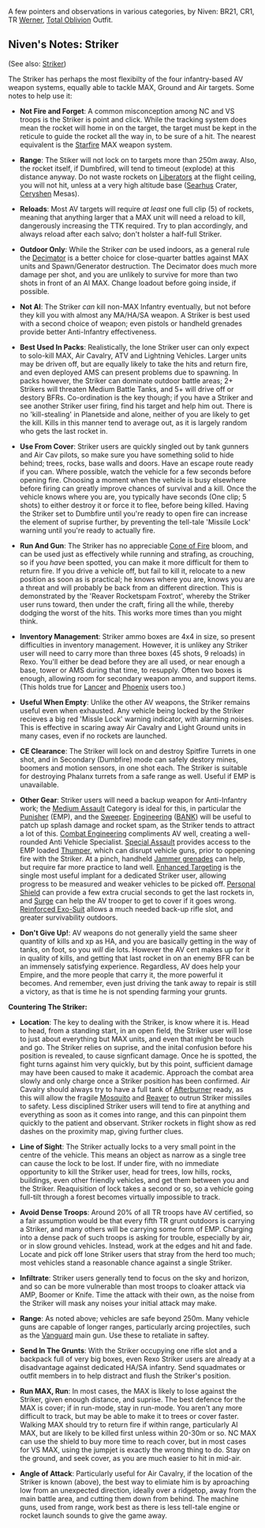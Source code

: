A few pointers and observations in various categories, by Niven: BR21, CR1, TR
[Werner](Werner.md), [Total Oblivion](../outfits/Total_Oblivion.md) Outfit.

## Niven's Notes: Striker

(See also: [Striker](../weapons/Striker.md))

The Striker has perhaps the most flexibilty of the four infantry-based AV weapon
systems, equally able to tackle MAX, Ground and Air targets. Some notes to help
use it:

- **Not Fire and Forget**: A common misconception among NC and VS troops is the
  Striker is point and click. While the tracking system does mean the rocket
  will home in on the target, the target must be kept in the reticule to guide
  the rocket all the way in, to be sure of a hit. The nearest equivalent is the
  [Starfire](../items/Starfire.md) MAX weapon system.

<!-- -->

- **Range**: The Stiker will not lock on to targets more than 250m away. Also,
  the rocket itself, if Dumbfired, will tend to timeout (explode) at this
  distance anyway. Do not waste rockets on
  [Liberators](../vehicles/Liberator.md) at the flight ceiling, you will not
  hit, unless at a very high altitude base ([Searhus](../locations/Searhus.md)
  Crater, [Ceryshen](../locations/Ceryshen.md) Mesas).

<!-- -->

- **Reloads**: Most AV targets will require _at least_ one full clip (5) of
  rockets, meaning that anything larger that a MAX unit will need a reload to
  kill, dangerously increasing the TTK required. Try to plan accordingly, and
  always reload after each salvo; don't holster a half-full Striker.

<!-- -->

- **Outdoor Only**: While the Striker _can_ be used indoors, as a general rule
  the [Decimator](../weapons/Decimator.md) is a better choice for close-quarter
  battles against MAX units and Spawn/Generator destruction. The Decimator does
  much more damage per shot, and you are unlikely to survive for more than two
  shots in front of an AI MAX. Change loadout before going inside, if possible.

<!-- -->

- **Not AI**: The Striker _can_ kill non-MAX Infantry eventually, but not before
  they kill you with almost any MA/HA/SA weapon. A Striker is best used with a
  second choice of weapon; even pistols or handheld grenades provide better
  Anti-Infantry effectiveness.

<!-- -->

- **Best Used In Packs**: Realistically, the lone Striker user can only expect
  to solo-kill MAX, Air Cavalry, ATV and Lightning Vehicles. Larger units may be
  driven off, but are equally likely to take the hits and return fire, and even
  deployed AMS can present problems due to spawning. In packs however, the
  Striker can dominate outdoor battle areas; 2+ Strikers will threaten Medium
  Battle Tanks, and 5+ will drive off or destory BFRs. Co-ordination is the key
  though; if you have a Striker and see another Striker user firing, find his
  target and help him out. There is no 'kill-stealing' in Planetside and alone,
  neither of you are likely to get the kill. Kills in this manner tend to
  average out, as it is largely random who gets the last rocket in.

<!-- -->

- **Use From Cover**: Striker users are quickly singled out by tank gunners and
  Air Cav pilots, so make sure you have something solid to hide behind; trees,
  rocks, base walls and doors. Have an escape route ready if you can. Where
  possible, watch the vehicle for a few seconds before opening fire. Choosing a
  moment when the vehicle is busy elsewhere before firing can greatly improve
  chances of survival and a kill. Once the vehicle knows where you are, you
  typically have seconds (One clip; 5 shots) to either destroy it or force it to
  flee, before being killed. Having the Striker set to Dumbfire until you're
  ready to open fire can increase the element of suprise further, by preventing
  the tell-tale 'Missile Lock' warning until you're ready to actually fire.

<!-- -->

- **Run And Gun**: The Striker has no appreciable
  [Cone of Fire](../terminology/Cone_of_fire.md) bloom, and can be used just as effectively
  while running and strafing, as crouching, so if you _have_ been spotted, you
  can make it more difficult for them to return fire. If you drive a vehicle
  off, but fail to kill it, relocate to a new position as soon as is practical;
  he knows where you are, knows you are a threat and will probably be back from
  an different direction. This is demonstrated by the 'Reaver Rocketspam
  Foxtrot', whereby the Striker user runs toward, then under the craft, firing
  all the while, thereby dodging the worst of the hits. This works more times
  than you might think.

<!-- -->

- **Inventory Management**: Striker ammo boxes are 4x4 in size, so present
  difficulties in inventory management. However, it is unlikey any Striker user
  will need to carry more than three boxes (45 shots, 9 reloads) in Rexo. You'll
  either be dead before they are all used, or near enough a base, tower or AMS
  during that time, to resupply. Often two boxes is enough, allowing room for
  secondary weapon ammo, and support items. (This holds true for
  [Lancer](../weapons/Lancer.md) and [Phoenix](../weapons/Phoenix.md) users
  too.)

<!-- -->

- **Useful When Empty**: Unlike the other AV weapons, the Striker remains useful
  even when exhausted. Any vehicle being locked by the Striker recieves a big
  red 'Missle Lock' warning indicator, with alarming noises. This is effective
  in scaring away Air Cavalry and Light Ground units in many cases, even if no
  rockets are launched.

<!-- -->

- **CE Clearance**: The Striker will lock on and destroy Spitfire Turrets in one
  shot, and in Secondary (Dumbfire) mode can safely destory mines, boomers and
  motion sensors, in one shot each. The Striker is suitable for destroying
  Phalanx turrets from a safe range as well. Useful if EMP is unavailable.

<!-- -->

- **Other Gear**: Striker users will need a backup weapon for Anti-Infantry
  work; the [Medium Assault](../certifications/Medium_Assault.md) Category is
  ideal for this, in particular the [Punisher](../weapons/Punisher.md) (EMP),
  and the [Sweeper](../weapons/Sweeper.md).
  [Engineering](../certifications/Engineering.md)
  ([BANK](../weapons/Body_Armor_Nano_Kit.md)) will be useful to patch up splash
  damage and rocket spam, as the Striker tends to attract a lot of this.
  [Combat Engineering](../certifications/Combat_Engineering.md) compliments AV
  well, creating a well-rounded Anti Vehicle Specialist.
  [Special Assault](../certifications/Special_Assault.md) provides access to the
  EMP loaded [Thumper](../weapons/Thumper.md), which can disrupt vehicle guns,
  prior to oppening fire with the Striker. At a pinch, handheld
  [Jammer grenades](../weapons/Jammer_Grenade.md) can help, but require far more
  practice to land well. [Enhanced Targeting](../implants/Enhanced_Targeting.md)
  is the single most useful implant for a dedicated Striker user, allowing
  progress to be measured and weaker vehicles to be picked off.
  [Personal Shield](../implants/Personal_Shield.md) can provide a few extra
  crucial seconds to get the last rockets in, and [Surge](../implants/Surge.md)
  can help the AV trooper to get to cover if it goes wrong.
  [Reinforced Exo-Suit](../armor/Reinforced_Exo-Suit.md) allows a much needed
  back-up rifle slot, and greater survivability outdoors.

<!-- -->

- **Don't Give Up!**: AV weapons do not generally yield the same sheer quantity
  of kills and xp as HA, and you are basically getting in the way of tanks, on
  foot, so you _will_ die lots. However the AV cert makes up for it in quality
  of kills, and getting that last rocket in on an enemy BFR can be an immensely
  satisfying experience. Regardless, AV does help your Empire, and the more
  people that carry it, the more powerful it becomes. And remember, even just
  driving the tank away to repair is still a victory, as that is time he is not
  spending farming your grunts.

**Countering The Striker:**

- **Location**: The key to dealing with the Striker, is know where it is. Head
  to head, from a standing start, in an open field, the Striker user will lose
  to just about everything but MAX units, and even that might be touch and go.
  The Striker relies on suprise, and the inital confusion before his position is
  revealed, to cause signficant damage. Once he is spotted, the fight turns
  against him very quickly, but by this point, sufficient damage may have been
  caused to make it academic. Approach the combat area slowly and only charge
  once a Striker position has been confirmed. Air Cavalry should always try to
  have a full tank of [Afterburner](../terminology/Afterburner.md) ready, as
  this will allow the fragile [Mosquito](../vehicles/Mosquito.md) and
  [Reaver](../vehicles/Reaver.md) to outrun Striker missiles to safety. Less
  disciplined Striker users will tend to fire at anything and everything as soon
  as it comes into range, and this can pinpoint them quickly to the patient and
  observant. Striker rockets in flight show as red dashes on the proximity map,
  giving further clues.

<!-- -->

- **Line of Sight**: The Striker actually locks to a very small point in the
  centre of the vehicle. This means an object as narrow as a single tree can
  cause the lock to be lost. If under fire, with no immediate opportunity to
  kill the Striker user, head for trees, low hills, rocks, buildings, even other
  friendly vehicles, and get them between you and the Striker. Reaquisition of
  lock takes a second or so, so a vehicle going full-tilt through a forest
  becomes virtually impossible to track.

<!-- -->

- **Avoid Dense Troops**: Around 20% of all TR troops have AV certified, so a
  fair assumption would be that every fifth TR grunt outdoors is carrying a
  Striker, and many others will be carrying some form of EMP. Charging into a
  dense pack of such troops is asking for trouble, especially by air, or in slow
  ground vehicles. Instead, work at the edges and hit and fade. Locate and pick
  off lone Striker users that stray from the herd too much; most vehicles stand
  a reasonable chance against a single Striker.

<!-- -->

- **Infiltrate**: Striker users generally tend to focus on the sky and horizon,
  and so can be more vulnerable than most troops to cloaker attack via AMP,
  Boomer or Knife. Time the attack with their own, as the noise from the Striker
  will mask any noises your initial attack may make.

<!-- -->

- **Range**: As noted above; vehicles are safe beyond 250m. Many vehicle guns
  are capable of longer ranges, particularly arcing projectiles, such as the
  [Vanguard](../vehicles/Vanguard.md) main gun. Use these to retaliate in
  saftey.

<!-- -->

- **Send In The Grunts**: With the Striker occupying one rifle slot and a
  backpack full of very big boxes, even Rexo Striker users are already at a
  disadvantage against dedicated HA/SA infantry. Send squadmates or outfit
  members in to help distract and flush the Striker's position.

<!-- -->

- **Run MAX, Run**: In most cases, the MAX is likely to lose against the
  Striker, given enough distance, and suprise. The best defence for the MAX is
  cover; if in run-mode, stay in run-mode. You aren't any more difficult to
  track, but may be able to make it to trees or cover faster. Walking MAX should
  try to return fire if within range, particularly AI MAX, but are likely to be
  killed first unless within 20-30m or so. NC MAX can use the shield to buy more
  time to reach cover, but in most cases for VS MAX, using the jumpjet is
  exactly the wrong thing to do. Stay on the ground, and seek cover, as you are
  much easier to hit in mid-air.

<!-- -->

- **Angle of Attack**: Particularly useful for Air Cavalry, if the location of
  the Striker is known (above), the best way to elimiate him is by aproaching
  low from an unexpected direction, ideally over a ridgetop, away from the main
  battle area, and cutting them down from behind. The machine guns, used from
  range, work best as there is less tell-tale engine or rocket launch sounds to
  give the game away.

<!--[Category:Strategy](Category:Strategy.md)-->
